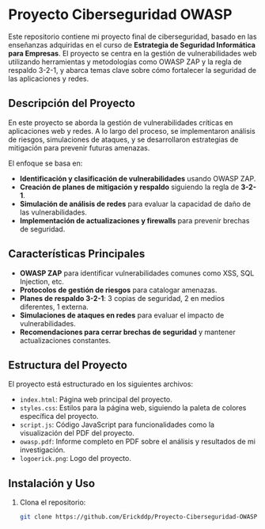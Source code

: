 # Proyecto Ciberseguridad OWASP

Este repositorio contiene mi proyecto final de ciberseguridad, basado en las enseñanzas adquiridas en el curso de **Estrategia de Seguridad Informática para Empresas**. El proyecto se centra en la gestión de vulnerabilidades web utilizando herramientas y metodologías como OWASP ZAP y la regla de respaldo 3-2-1, y abarca temas clave sobre cómo fortalecer la seguridad de las aplicaciones y redes.

## Descripción del Proyecto

En este proyecto se aborda la gestión de vulnerabilidades críticas en aplicaciones web y redes. A lo largo del proceso, se implementaron análisis de riesgos, simulaciones de ataques, y se desarrollaron estrategias de mitigación para prevenir futuras amenazas. 

El enfoque se basa en:
- **Identificación y clasificación de vulnerabilidades** usando OWASP ZAP.
- **Creación de planes de mitigación y respaldo** siguiendo la regla de **3-2-1**.
- **Simulación de análisis de redes** para evaluar la capacidad de daño de las vulnerabilidades.
- **Implementación de actualizaciones y firewalls** para prevenir brechas de seguridad.

## Características Principales
- **OWASP ZAP** para identificar vulnerabilidades comunes como XSS, SQL Injection, etc.
- **Protocolos de gestión de riesgos** para catalogar amenazas.
- **Planes de respaldo 3-2-1**: 3 copias de seguridad, 2 en medios diferentes, 1 externa.
- **Simulaciones de ataques en redes** para evaluar el impacto de vulnerabilidades.
- **Recomendaciones para cerrar brechas de seguridad** y mantener actualizaciones constantes.

## Estructura del Proyecto

El proyecto está estructurado en los siguientes archivos:

- `index.html`: Página web principal del proyecto.
- `styles.css`: Estilos para la página web, siguiendo la paleta de colores específica del proyecto.
- `script.js`: Código JavaScript para funcionalidades como la visualización del PDF del proyecto.
- `owasp.pdf`: Informe completo en PDF sobre el análisis y resultados de mi investigación.
- `logoerick.png`: Logo del proyecto.

## Instalación y Uso

1. Clona el repositorio:
   ```bash
   git clone https://github.com/Erickddp/Proyecto-Ciberseguridad-OWASP.git
